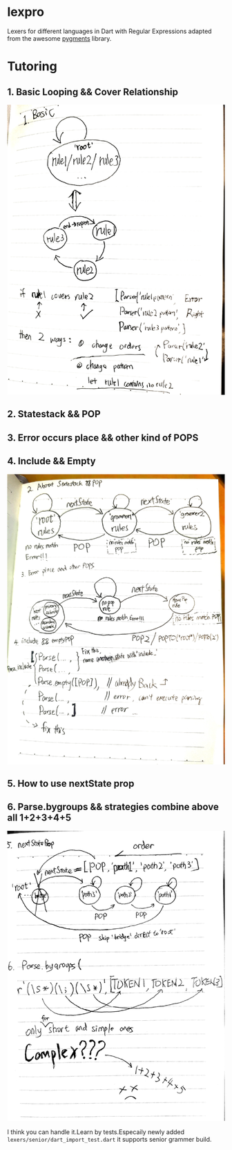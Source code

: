 # lexpro

Lexers for different languages in Dart with Regular Expressions adapted from
 the awesome [pygments](https://pygments.org) library.

# Tutoring
## 1. Basic Looping && Cover Relationship
![part1](readme/lesson_part1.jpg)
## 2. Statestack && POP
## 3. Error occurs place && other kind of POPS
## 4. Include && Empty
![part2](readme/lesson_part2.jpg)
## 5. How to use nextState prop
## 6. Parse.bygroups && strategies combine above all 1+2+3+4+5
![part3](readme/lesson_part3.jpg)

I think you can handle it.Learn by tests.Especaily newly added `lexers/senior/dart_import_test.dart` it supports senior grammer build.